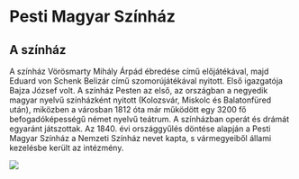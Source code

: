 # Pesti Magyar Színház
## A színház

A színház Vörösmarty Mihály Árpád ébredése című előjátékával, majd Eduard von Schenk Belizár című szomorújátékával nyitott. Első igazgatója Bajza József volt. A színház Pesten az első, az országban a negyedik magyar nyelvű színházként nyitott (Kolozsvár, Miskolc és Balatonfüred után), miközben a városban 1812 óta már működött egy 3200 fő befogadóképességű német nyelvű teátrum. A színházban operát és drámát egyaránt játszottak. Az 1840. évi országgyűlés döntése alapján a Pesti Magyar Színház a Nemzeti Színház nevet kapta, s vármegyeiből állami kezelésbe került az intézmény.

![](images.jpeg)

